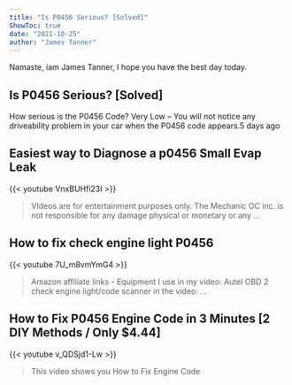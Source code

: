 ```yaml
---
title: "Is P0456 Serious? [Solved]"
ShowToc: true 
date: "2021-10-25"
author: "James Tanner" 
---
```


Namaste, iam James Tanner, I hope you have the best day today.
## Is P0456 Serious? [Solved]
How serious is the P0456 Code? Very Low – You will not notice any driveability problem in your car when the P0456 code appears.5 days ago

## Easiest way to Diagnose a p0456 Small Evap Leak
{{< youtube VnxBUHfi23I >}}
>VIdeos are for entertainment purposes only. The Mechanic OC inc. is not responsible for any damage physical or monetary or any ...

## How to fix check engine light P0456
{{< youtube 7U_m8vmYmG4 >}}
>Amazon affiliate links - Equipment I use in my video: Autel OBD 2 check engine light/code scanner in the video: ...

## How to Fix P0456 Engine Code in 3 Minutes [2 DIY Methods / Only $4.44]
{{< youtube v_QDSjd1-Lw >}}
>This video shows you How to Fix Engine Code 

